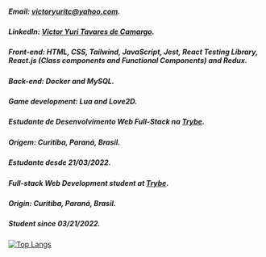 ##### Email: victoryuritc@yahoo.com.
##### LinkedIn: [Victor Yuri Tavares de Camargo](https://www.linkedin.com/in/victor-yuri-tavares-de-camargo/).

##### Front-end: HTML, CSS, Tailwind, JavaScript, Jest, React Testing Library, React.js (Class components and Functional Components) and Redux.
##### Back-end: Docker and MySQL.
##### Game development: Lua and Love2D.

##### Estudante de Desenvolvimento Web Full-Stack na [Trybe](https://github.com/tryber).
##### Origem: Curitiba, Paraná, Brasil.
##### Estudante desde 21/03/2022.

##### Full-stack Web Development student at [Trybe](https://github.com/tryber).
##### Origin: Curitiba, Paraná, Brasil.
##### Student since 03/21/2022.


[![Top Langs](https://github-readme-stats.vercel.app/api/top-langs/?username=VictorYuriTC)](https://github.com/anuraghazra/github-readme-stats)


<!--
**VictorYuriTC/VictorYuriTC** is a ✨ _special_ ✨ repository because its `README.md` (this file) appears on your GitHub profile.

Here are some ideas to get you started:

- 🔭 I’m currently working on ...
- 🌱 I’m currently learning ...
- 👯 I’m looking to collaborate on ...
- 🤔 I’m looking for help with ...
- 💬 Ask me about ...
- 📫 How to reach me: ...
- 😄 Pronouns: ...
- ⚡ Fun fact: ...
-->
